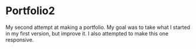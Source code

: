 # Portfolio2
My second attempt at making a portfolio. My goal was to take what I started in my first version, but improve it. I also attempted to make this one responsive.

